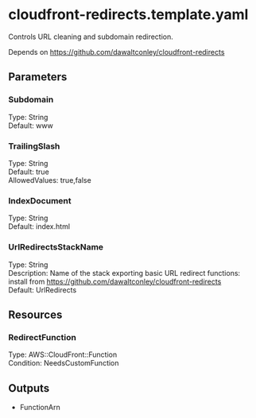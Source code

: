 # cloudfront-redirects.template.yaml

Controls URL cleaning and subdomain redirection.

Depends on https://github.com/dawaltconley/cloudfront-redirects

## Parameters

### Subdomain

Type: String  
Default: www

### TrailingSlash

Type: String  
Default: true  
AllowedValues: true,false

### IndexDocument

Type: String  
Default: index.html

### UrlRedirectsStackName

Type: String  
Description: Name of the stack exporting basic URL redirect functions: install from https://github.com/dawaltconley/cloudfront-redirects  
Default: UrlRedirects

## Resources

### RedirectFunction

Type: AWS::CloudFront::Function  
Condition: NeedsCustomFunction

## Outputs

- FunctionArn